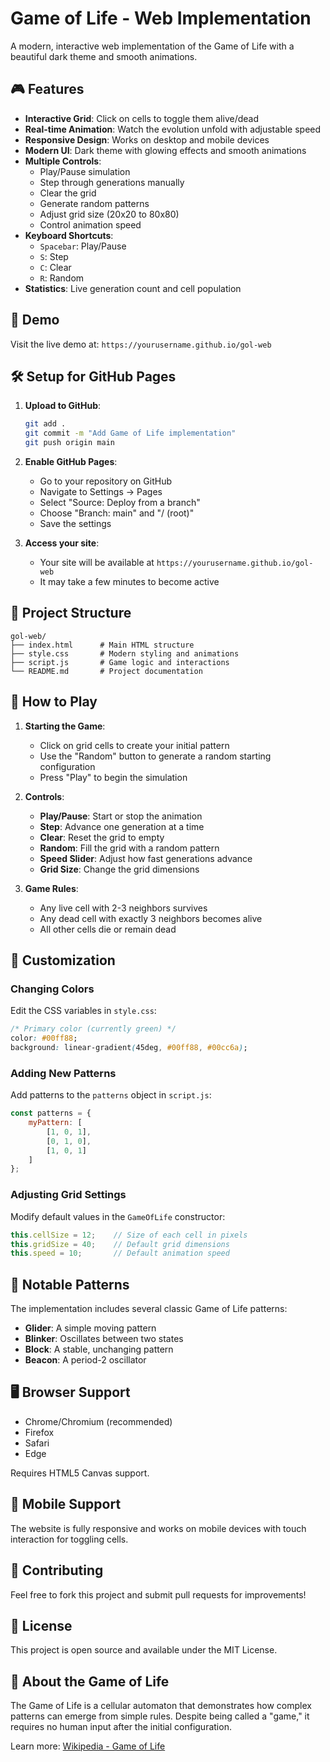 # Game of Life - Web Implementation

A modern, interactive web implementation of the Game of Life with a beautiful dark theme and smooth animations.

## 🎮 Features

- **Interactive Grid**: Click on cells to toggle them alive/dead
- **Real-time Animation**: Watch the evolution unfold with adjustable speed
- **Responsive Design**: Works on desktop and mobile devices
- **Modern UI**: Dark theme with glowing effects and smooth animations
- **Multiple Controls**:
  - Play/Pause simulation
  - Step through generations manually
  - Clear the grid
  - Generate random patterns
  - Adjust grid size (20x20 to 80x80)
  - Control animation speed
- **Keyboard Shortcuts**:
  - `Spacebar`: Play/Pause
  - `S`: Step
  - `C`: Clear
  - `R`: Random
- **Statistics**: Live generation count and cell population

## 🚀 Demo

Visit the live demo at: `https://yourusername.github.io/gol-web`

## 🛠️ Setup for GitHub Pages

1. **Upload to GitHub**:
   ```bash
   git add .
   git commit -m "Add Game of Life implementation"
   git push origin main
   ```

2. **Enable GitHub Pages**:
   - Go to your repository on GitHub
   - Navigate to Settings → Pages
   - Select "Source: Deploy from a branch"
   - Choose "Branch: main" and "/ (root)"
   - Save the settings

3. **Access your site**:
   - Your site will be available at `https://yourusername.github.io/gol-web`
   - It may take a few minutes to become active

## 📁 Project Structure

```
gol-web/
├── index.html      # Main HTML structure
├── style.css       # Modern styling and animations
├── script.js       # Game logic and interactions
└── README.md       # Project documentation
```

## 🎯 How to Play

1. **Starting the Game**:
   - Click on grid cells to create your initial pattern
   - Use the "Random" button to generate a random starting configuration
   - Press "Play" to begin the simulation

2. **Controls**:
   - **Play/Pause**: Start or stop the animation
   - **Step**: Advance one generation at a time
   - **Clear**: Reset the grid to empty
   - **Random**: Fill the grid with a random pattern
   - **Speed Slider**: Adjust how fast generations advance
   - **Grid Size**: Change the grid dimensions

3. **Game Rules**:
   - Any live cell with 2-3 neighbors survives
   - Any dead cell with exactly 3 neighbors becomes alive
   - All other cells die or remain dead

## 🔧 Customization

### Changing Colors
Edit the CSS variables in `style.css`:
```css
/* Primary color (currently green) */
color: #00ff88;
background: linear-gradient(45deg, #00ff88, #00cc6a);
```

### Adding New Patterns
Add patterns to the `patterns` object in `script.js`:
```javascript
const patterns = {
    myPattern: [
        [1, 0, 1],
        [0, 1, 0],
        [1, 0, 1]
    ]
};
```

### Adjusting Grid Settings
Modify default values in the `GameOfLife` constructor:
```javascript
this.cellSize = 12;    // Size of each cell in pixels
this.gridSize = 40;    // Default grid dimensions
this.speed = 10;       // Default animation speed
```

## 🌟 Notable Patterns

The implementation includes several classic Game of Life patterns:
- **Glider**: A simple moving pattern
- **Blinker**: Oscillates between two states
- **Block**: A stable, unchanging pattern
- **Beacon**: A period-2 oscillator

## 🖥️ Browser Support

- Chrome/Chromium (recommended)
- Firefox
- Safari
- Edge

Requires HTML5 Canvas support.

## 📱 Mobile Support

The website is fully responsive and works on mobile devices with touch interaction for toggling cells.

## 🤝 Contributing

Feel free to fork this project and submit pull requests for improvements!

## 📄 License

This project is open source and available under the MIT License.

## 🔗 About the Game of Life

The Game of Life is a cellular automaton that demonstrates how complex patterns can emerge from simple rules. Despite being called a "game," it requires no human input after the initial configuration.

Learn more: [Wikipedia - Game of Life](https://en.wikipedia.org/wiki/Conway%27s_Game_of_Life)
